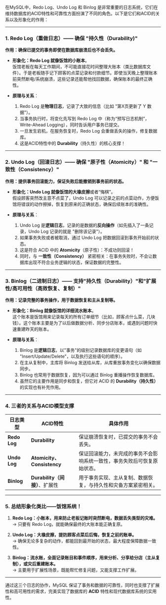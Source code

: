 在MySQL中，Redo Log、Undo Log 和 Binlog 是非常重要的日志系统，它们在维持数据库的ACID特性和可靠性方面扮演了不同的角色。以下是它们和ACID的关系以及形象化的作用：

---

### **1. Redo Log（重做日志）—— 确保 "持久性（Durability)"**
**作用：确保已提交的事务即使在数据库崩溃后也不会丢失。**

- **形象化：Redo Log 就像饭馆的小账本**。  
  饭馆老板在每天工作期间，不可能直接花时间整理大账本（类比数据库文件）。于是老板随手记下顾客的点菜记录和付款细节。即使当天晚上整理账本前突然断电/系统崩溃，这些记录还能帮他找回数据，确保账本的最终正确性。

- **原理与关系**：
  1. Redo Log 是**物理日志**，记录了大致的信息（比如 "第X页更新了 Y 数据"）。
  2. 当事务执行时，将变化先写到 Redo Log 中（称为“预写日志机制”，Write-Ahead Logging），同时告诉用户事务已提交。
  3. 一旦发生宕机，在服务恢复时，Redo Log 会重做丢失的操作，修复数据库。
  4. 这是ACID特性中的 **Durability**（持久性）的核心支撑！

---

### **2. Undo Log（回滚日志）—— 确保 "原子性（Atomicity）" 和 "一致性（Consistency）"**
**作用：提供事务回滚能力，保证失败后能撤销到事务前的状态。**

- **形象化：Undo Log 就像饭馆的大橡皮擦**或者“悔棋”。  
  假设顾客突然改主意不点菜了，Undo Log 可以记录之前的点菜动作，方便饭馆将错误的动作擦掉，恢复到原来的正确状态，确保后续账本的准确性。

- **原理与关系**：
  1. Undo Log 是**逻辑日志**，记录的是数据的**反向操作**（如先插入了一条记录，Undo Log 记录的就是 "删除该记录"）。
  2. 如果事务失败或者被取消，通过 Undo Log 把数据回滚到事务开始前的状态。
  3. 这是符合 ACID 中的 **Atomicity**（原子性）：不成功则回滚！
  4. 同时，与 **一致性（Consistency）** 紧密相关：在事务失败时，不会让数据库出现不符合业务逻辑的状态，保证数据的完整性。

---

### **3. Binlog（二进制日志）—— 支持"持久性（Durability）"和"扩展性/高可用性（高效恢复、复制）"**
**作用：记录完整的事务操作，用于数据恢复和主从复制等。**

- **形象化：Binlog 就像饭馆的详细流水账本**。  
  这个账本是饭馆用来记录每天的所有订单细节（比如，顾客点什么菜，几块钱）。这个账本主要是为了以后做数据分析、同步分店账本，或遇到问题时快速重建昨天的账本。

- **原理与关系**：
  1. Binlog 是**逻辑日志**，以"事务"的级别记录数据库的变更语句（如 "Insert/Update/Delete"，以及执行这些语句的顺序）。
  2. 在主从复制中，主库将 Binlog 发送给从库，从库重放事务变化以确保数据同步。
  3. Binlog 也常用于数据恢复，因为可以通过 Binlog 重播操作恢复数据库。
  4. 虽然它的主要作用是同步和恢复，但它对 ACID 的 **Durability（持久性）** 的实现也有补充作用。

---

### **4. 三者的关系与ACID模型支撑**
| 日志类型      | ACID特性        | 具体作用                                                                                 |
| ------------- | --------------- | ---------------------------------------------------------------------------------------- |
| **Redo Log**  | **Durability**  | 保证崩溃恢复时，已提交的事务不会丢失。                                                 |
| **Undo Log**  | **Atomicity、Consistency** | 保证回滚能力，未完成的事务不会影响系统一致性，事务失败后可恢复原始状态。             |
| **Binlog**    | **Durability（间接）**、扩展性 | 用于事务实现、主从复制、数据恢复，与持久性和灾备方案紧密相关。                       |

---

### **5. 总结形象化类比——饭馆系统！**
1. **Redo Log：小账本，用来防止老板记账时突然断电，数据丢失类型的灾难。**  
   -> 只要有 Redo Log，就能确保最终的大账本能正确复原。

2. **Undo Log：大橡皮擦，提防顾客点菜后后悔，恢复之前的账单。**  
   -> 确保无论多复杂的动作，都能回到最开始的状态，最大程度保障数据一致性。

3. **Binlog：流水账，全面记录账目和事件顺序，用来分析、分享给分店（主从复制），或灾后重建账本。**  
   -> 主要用于扩展性场景，既能帮忙修复问题，又能支撑工作扩展。

---

通过这三个日志的协作，MySQL 保证了事务和数据的可靠性，同时也支撑了扩展性和高可用性的需求，完美实现了数据库的 **ACID** 特性和现代数据库系统的实用性。